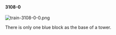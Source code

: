 #### 3108-0
![train-3108-0-0.png](https://github.com/lil-lab/nlvr/raw/master/nlvr/train/images/12/train-3108-0-0.png "train-3108-0-0.png")

There is only one blue block as the base of a tower.